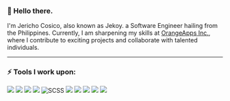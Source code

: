 ### 👋 Hello there.

I'm Jericho Cosico, also known as Jekoy. a Software Engineer hailing from the Philippines. Currently, I am sharpening my skills at [OrangeApps Inc.](https://orangeapps.ph/), where I contribute to exciting projects and collaborate with talented individuals.

------------------------------------------- 

### ⚡ Tools I work upon:

<img src="https://img.shields.io/badge/html5-%23E34F26.svg?style=for-the-badge&logo=html5&logoColor=white"> <img src="https://img.shields.io/badge/-PHP-777BB4?style=for-the-badge&logo=php&logoColor=white"> <img src="https://img.shields.io/badge/-Laravel-FF2D20?style=for-the-badge&logo=laravel&logoColor=white"> <img src="https://img.shields.io/badge/css3%20-%2314354C.svg?&style=for-the-badge&logo=css3&logoColor=white"> <img src="https://img.shields.io/badge/-SCSS-CC6699?style=for-the-badge&logo=Sass&logoColor=white" alt="SCSS"> <img src="https://img.shields.io/badge/javascript%20-%23323330.svg?&style=for-the-badge&logo=javascript&logoColor=%23F7DF1E"> <img src="https://img.shields.io/badge/-jQuery-0769AD?style=for-the-badge&logo=jquery&logoColor=white"> <img src="https://img.shields.io/badge/-VueJS-4FC08D?style=for-the-badge&logo=vue.js&logoColor=white"> <img src="https://img.shields.io/badge/-NodeJS-339933?style=for-the-badge&logo=Node.js&logoColor=white"> <img src="https://img.shields.io/badge/-Git-F05032?style=for-the-badge&logo=git&logoColor=white"> 
